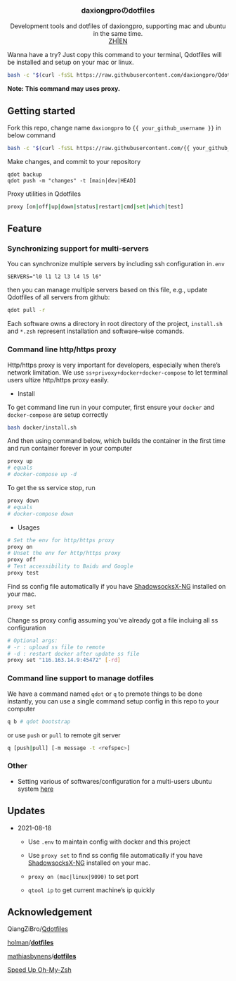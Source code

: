 <p align="center">
  <h3 align="center">daxiongproのdotfiles</h3>
  <p align="center">
   Development tools and dotfiles of daxiongpro, supporting mac and ubuntu in the same time.
  </br>
    <a href="README_zh.md">ZH</a>|<a href="README.md">EN</a>
  </p>
</p>


Wanna have a try? Just copy this command to your terminal, Qdotfiles will be installed and setup on your mac or linux.

```bash
bash -c "$(curl -fsSL https://raw.githubusercontent.com/daxiongpro/Qdotfiles/master/scripts/bootstrap.sh)"
```

**Note: This command may uses proxy.** 



## Getting started

Fork this repo, change name `daxiongpro` to `{{ your_github_username }}`  in below command

```bash
bash -c "$(curl -fsSL https://raw.githubusercontent.com/{{ your_github_username }}/Qdotfiles/master/scripts/bootstrap.sh)"
```

Make changes, and commit to your repository

```
qdot backup 
qdot push -m "changes" -t [main|dev|HEAD]
```

Proxy utilities in Qdotfiles

```bash
proxy [on|off|up|down|status|restart|cmd|set|which|test]
```



## Feature

### Synchronizing support for multi-servers

You can synchronize multiple servers by including ssh configuration in`.env` 

```
SERVERS="l0 l1 l2 l3 l4 l5 l6"
```

then you can manage multiple servers based on this file, e.g., update Qdotfiles of all servers from github:

```bash
qdot pull -r
```

Each software owns a directory in root directory of the project, `install.sh` and `*.zsh` represent installation and software-wise comands.

### Command line http/https proxy

Http/https proxy is very important for developers, especially when there’s network limitation. We use `ss+privoxy+docker+docker-compose` to let terminal users ultize http/https proxy easily. 

- Install


To get command line run in your computer, first ensure your `docker` and `docker-compose` are setup correctly

```bash
bash docker/install.sh
```

And then using command below, which builds the container in the first time and run container forever in your computer

```bash
proxy up
# equals 
# docker-compose up -d
```

To get the ss service stop, run

```bash
proxy down
# equals 
# docker-compose down
```



- Usages

```bash
# Set the env for http/https proxy
proxy on 
# Unset the env for http/https proxy
proxy off
# Test accessibility to Baidu and Google
proxy test
```

Find ss config file automatically if you have [ShadowsocksX-NG](https://github.com/shadowsocks/ShadowsocksX-NG) installed on your mac.

```bash
proxy set
```

Change ss proxy config assuming you've already got a file incluing all ss configuration

```bash
# Optional args:
# -r : upload ss file to remote
# -d : restart docker after update ss file
proxy set "116.163.14.9:45472" [-rd]
```



### Command line support to manage dotfiles

We have a command named `qdot` or `q` to premote things to be done instantly, you can use a single command setup config in this repo to your computer

```bash
q b # qdot bootstrap
```

or use  `push`  or  `pull`  to remote git server

```bash
q [push|pull] [-m message -t <refspec>]
```

### Other

- Setting various of softwares/configuration for a multi-users ubuntu system [here](scripts/init_a_fresh_ubuntu)



## Updates

- 2021-08-18 

  - Use `.env` to maintain config with docker and this project

  - Use `proxy set`  to find ss config file automatically if you have [ShadowsocksX-NG](https://github.com/shadowsocks/ShadowsocksX-NG) installed on your mac.

  -  `proxy on (mac|linux|9090)` to set port

  - `qtool ip` to get current machine’s ip quickly 

    

## Acknowledgement

QiangZiBro/[Qdotfiles](https://github.com/QiangZiBro/Qdotfiles)

[holman](https://github.com/holman)/**[dotfiles](https://github.com/holman/dotfiles)**

 [mathiasbynens](https://github.com/mathiasbynens)/**[dotfiles](https://github.com/mathiasbynens/dotfiles)**

 [Speed Up Oh-My-Zsh](https://bennycwong.github.io/post/speeding-up-oh-my-zsh/)

